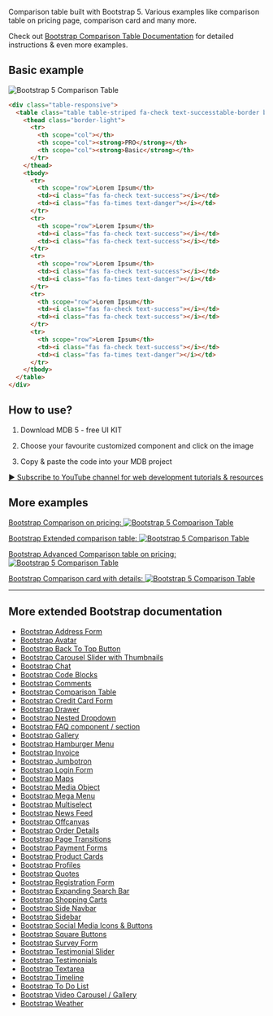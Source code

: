 
Comparison table built with Bootstrap 5. Various examples like comparison table on pricing page, comparison card and many more.

Check out [Bootstrap Comparison Table Documentation](https://mdbootstrap.com/docs/standard/extended/bootstrap-comparison-table/) for detailed instructions & even more examples.

## Basic example

![Bootstrap 5 Comparison Table](https://mdbootstrap.com/img/Marketing/github/comments/basic.png)

```html
<div class="table-responsive">
  <table class="table table-striped fa-check text-successtable-border border-light">
    <thead class="border-light">
      <tr>
        <th scope="col"></th>
        <th scope="col"><strong>PRO</strong></th>
        <th scope="col"><strong>Basic</strong></th>
      </tr>
    </thead>
    <tbody>
      <tr>
        <th scope="row">Lorem Ipsum</th>
        <td><i class="fas fa-check text-success"></i></td>
        <td><i class="fas fa-times text-danger"></i></td>
      </tr>
      <tr>
        <th scope="row">Lorem Ipsum</th>
        <td><i class="fas fa-check text-success"></i></td>
        <td><i class="fas fa-check text-success"></i></td>
      </tr>
      <tr>
        <th scope="row">Lorem Ipsum</th>
        <td><i class="fas fa-check text-success"></i></td>
        <td><i class="fas fa-times text-danger"></i></td>
      </tr>
      <tr>
        <th scope="row">Lorem Ipsum</th>
        <td><i class="fas fa-check text-success"></i></td>
        <td><i class="fas fa-check text-success"></i></td>
      </tr>
      <tr>
        <th scope="row">Lorem Ipsum</th>
        <td><i class="fas fa-check text-success"></i></td>
        <td><i class="fas fa-times text-danger"></i></td>
      </tr>
    </tbody>
  </table>
</div>
```


## How to use?

1. Download MDB 5 - free UI KIT

2. Choose your favourite customized component and click on the image

3. Copy & paste the code into your MDB project

[▶️ Subscribe to YouTube channel for web development tutorials & resources](https://www.youtube.com/MDBootstrap?sub_confirmation=1)

## More examples

[Bootstrap Comparison on pricing:
![Bootstrap 5 Comparison Table](https://mdbootstrap.com/img/Marketing/github/comparison-table/pricing.png)](https://mdbootstrap.com/docs/standard/extended/bootstrap-comparison-table/#comparison-pricing)

[Bootstrap Extended comparison table:
![Bootstrap 5 Comparison Table](https://mdbootstrap.com/img/Marketing/github/comparison-table/extended.png)](https://mdbootstrap.com/docs/standard/extended/bootstrap-comparison-table/#comparison-table-extended)

[Bootstrap Advanced Comparison table on pricing:
![Bootstrap 5 Comparison Table](https://mdbootstrap.com/img/Marketing/github/comparison-table/advanced.png)](https://mdbootstrap.com/docs/standard/extended/bootstrap-comparison-table/#comparison-advanced-pricing)

[Bootstrap Comparison card with details:
![Bootstrap 5 Comparison Table](https://mdbootstrap.com/img/Marketing/github/comparison-table/details.png)](https://mdbootstrap.com/docs/standard/extended/bootstrap-comparison-table/#comparison-card)

___

## More extended Bootstrap documentation

<ul>
<li><a href="https://mdbootstrap.com/docs/standard/extended/bootstrap-address-form/">Bootstrap Address Form</a></li>
<li><a href="https://mdbootstrap.com/docs/standard/extended/avatar/">Bootstrap Avatar</a></li>
<li><a href="https://mdbootstrap.com/docs/standard/extended/back-to-top/">Bootstrap Back To Top Button</a></li>
<li><a href="https://mdbootstrap.com/docs/standard/extended/carousel-with-thumbnails/">Bootstrap Carousel Slider with Thumbnails</a></li>
<li><a href="https://mdbootstrap.com/docs/standard/extended/chat/">Bootstrap Chat</a></li>
<li><a href="https://mdbootstrap.com/docs/standard/extended/code/">Bootstrap Code Blocks</a></li>
<li><a href="https://mdbootstrap.com/docs/standard/extended/comments/">Bootstrap Comments</a></li>
<li><a href="https://mdbootstrap.com/docs/standard/extended/bootstrap-comparison-table/">Bootstrap Comparison Table</a></li>
<li><a href="https://mdbootstrap.com/docs/standard/extended/credit-card/">Bootstrap Credit Card Form</a></li>
<li><a href="https://mdbootstrap.com/docs/standard/extended/drawer/">Bootstrap Drawer</a></li>
<li><a href="https://mdbootstrap.com/docs/standard/extended/dropdown-multilevel/">Bootstrap Nested Dropdown</a></li>
<li><a href="https://mdbootstrap.com/docs/standard/extended/faq/">Bootstrap FAQ component / section</a></li>
<li><a href="https://mdbootstrap.com/docs/standard/extended/gallery/">Bootstrap Gallery</a></li>
<li><a href="https://mdbootstrap.com/docs/standard/extended/hamburger-menu/">Bootstrap Hamburger Menu</a></li>
<li><a href="https://mdbootstrap.com/docs/standard/extended/bootstrap-invoice/">Bootstrap Invoice</a></li>
<li><a href="https://mdbootstrap.com/docs/standard/extended/jumbotron/">Bootstrap Jumbotron</a></li>
<li><a href="https://mdbootstrap.com/docs/standard/extended/login/">Bootstrap Login Form</a></li>
<li><a href="https://mdbootstrap.com/docs/standard/extended/maps/">Bootstrap Maps</a></li>
<li><a href="https://mdbootstrap.com/docs/standard/extended/media-object/">Bootstrap Media Object</a></li>
<li><a href="https://mdbootstrap.com/docs/standard/extended/mega-menu/">Bootstrap Mega Menu</a></li> 
<li><a href="https://mdbootstrap.com/docs/standard/extended/multiselect/">Bootstrap Multiselect</a></li> 
<li><a href="https://mdbootstrap.com/docs/standard/extended/news-feed/">Bootstrap News Feed</a></li> 
<li><a href="https://mdbootstrap.com/docs/standard/extended/offcanvas/">Bootstrap Offcanvas</a></li> 
<li><a href="https://mdbootstrap.com/docs/standard/extended/order-details/">Bootstrap Order Details</a></li> 
<li><a href="https://mdbootstrap.com/docs/standard/extended/page-transitions/">Bootstrap Page Transitions</a></li> 
<li><a href="https://mdbootstrap.com/docs/standard/extended/payment-forms/">Bootstrap Payment Forms</a></li> 
<li><a href="https://mdbootstrap.com/docs/standard/extended/product-cards/">Bootstrap Product Cards</a></li> 
<li><a href="https://mdbootstrap.com/docs/standard/extended/profiles/">Bootstrap Profiles</a></li>  
<li><a href="https://mdbootstrap.com/docs/standard/extended/quotes/">Bootstrap Quotes</a></li> 
<li><a href="https://mdbootstrap.com/docs/standard/extended/registration/">Bootstrap Registration Form</a></li> 
<li><a href="https://mdbootstrap.com/docs/standard/extended/search-expanding/">Bootstrap Expanding Search Bar</a></li> 
<li><a href="https://mdbootstrap.com/docs/standard/extended/shopping-carts/">Bootstrap Shopping Carts</a></li> 
<li><a href="https://mdbootstrap.com/docs/standard/extended/side-navbar/">Bootstrap Side Navbar</a></li>  
<li><a href="https://mdbootstrap.com/docs/standard/extended/sidebar/">Bootstrap Sidebar</a></li>  
<li><a href="https://mdbootstrap.com/docs/standard/extended/social-media/">Bootstrap Social Media Icons & Buttons</a></li>  
<li><a href="https://mdbootstrap.com/docs/standard/extended/square-buttons/">Bootstrap Square Buttons</a></li>  
<li><a href="https://mdbootstrap.com/docs/standard/extended/bootstrap-survey-form/">Bootstrap Survey Form</a></li>  
<li><a href="https://mdbootstrap.com/docs/standard/extended/testimonial-slider/">Bootstrap Testimonial Slider</a></li>  
<li><a href="https://mdbootstrap.com/docs/standard/extended/testimonials/">Bootstrap Testimonials</a></li>  
<li><a href="https://mdbootstrap.com/docs/standard/extended/textarea/">Bootstrap Textarea</a></li>  
<li><a href="https://mdbootstrap.com/docs/standard/extended/timeline/">Bootstrap Timeline</a></li>  
<li><a href="https://mdbootstrap.com/docs/standard/extended/to-do-list/">Bootstrap To Do List</a></li>  
<li><a href="https://mdbootstrap.com/docs/standard/extended/video-carousel/">Bootstrap Video Carousel / Gallery</a></li>  
<li><a href="https://mdbootstrap.com/docs/standard/extended/weather/">Bootstrap Weather</a></li>  
</ul>

